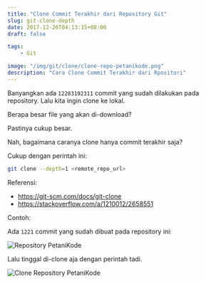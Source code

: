 ```yaml
---
title: "Clone Commit Terakhir dari Repository Git"
slug: git-clone-depth
date: 2017-12-26T04:13:15+08:00
draft: false

tags:
    - Git

image: "/img/git/clone/clone-repo-petanikode.png"
description: "Cara Clone Commit Terakhir dari Rpositori"
---
```


Banyangkan ada `12283192311` commit yang sudah dilakukan pada repository.
Lalu kita ingin clone ke lokal.

Berapa besar file yang akan di-download?

Pastinya cukup besar.

Nah, bagaimana caranya clone hanya commit terakhir saja?

Cukup dengan perintah ini:

```bash
git clone --depth=1 <remote_repo_url>
```

Referensi:

- https://git-scm.com/docs/git-clone
- https://stackoverflow.com/a/1210012/2658551


Contoh:

Ada `1221` commit yang sudah dibuat pada repository ini:

![Repository PetaniKode](/img/git/clone/repo-petanikode.png)

Lalu tinggal di-clone aja dengan perintah tadi.

![Clone Repository PetaniKode](/img/git/clone/clone-repo-petanikode.png)
